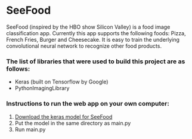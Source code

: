
# SeeFood

SeeFood (inspired by the HBO show Silicon Valley) is a food image classification app. 
Currently this app supports the following foods: Pizza, French Fries, Burger and Cheesecake. It is easy to train the underlying convolutional neural network to recognize other food products. 

### The list of libraries that were used to build this project are as follows:
- Keras (built on Tensorflow by Google)
- PythonImagingLibrary

### Instructions to run the web app on your own computer:
1. [Download the keras model for SeeFood](https://drive.google.com/drive/folders/1I4QpYFwl_R2Ol0IKnQc7Y20oJLb2reU1?usp=sharing)
2. Put the model in the same directory as main.py
3. Run main.py
